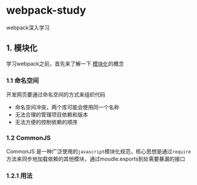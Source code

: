 # webpack-study
webpack深入学习

## 1. 模块化
学习webpack之前，首先来了解一下 [模块化](https://github.com/wenbingyan/Blog/issues/3)的概念 

### 1.1 命名空间
开发网页要通过命名空间的方式来组织代码
- 命名空间冲突，两个库可能会使用同一个名称
- 无法合理的管理项目依赖和版本
- 无法方便的控制依赖的顺序

### 1.2 CommonJS
CommonJS 是一种广泛使用的`javascript`模块化规范，核心思想是通过`require`方法来同步地加载依赖的其他模块，通过moudle.exports到处需要暴漏的接口

### 1.2.1 用法
